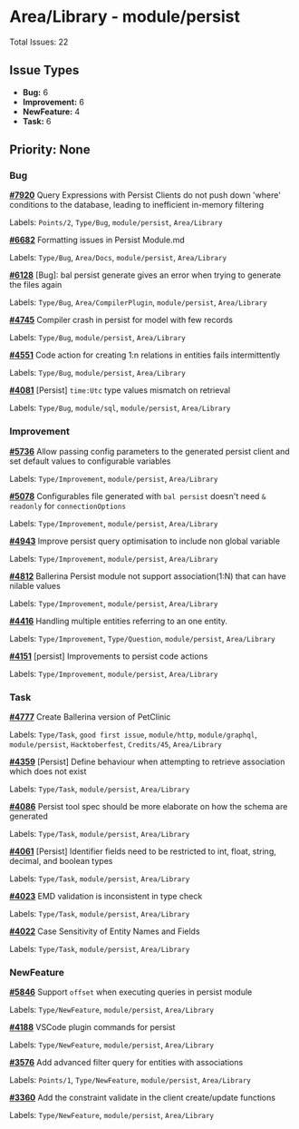 # Area/Library - module/persist

Total Issues: 22

## Issue Types

- **Bug:** 6
- **Improvement:** 6
- **NewFeature:** 4
- **Task:** 6

## Priority: None

### Bug

**[#7920](https://github.com/ballerina-platform/ballerina-library/issues/7920)** Query Expressions with Persist Clients do not push down 'where' conditions to the database, leading to inefficient in-memory filtering

Labels: `Points/2`, `Type/Bug`, `module/persist`, `Area/Library`

**[#6682](https://github.com/ballerina-platform/ballerina-library/issues/6682)** Formatting issues in Persist Module.md

Labels: `Type/Bug`, `Area/Docs`, `module/persist`, `Area/Library`

**[#6128](https://github.com/ballerina-platform/ballerina-library/issues/6128)** [Bug]: bal persist generate gives an error when trying to generate the files again

Labels: `Type/Bug`, `Area/CompilerPlugin`, `module/persist`, `Area/Library`

**[#4745](https://github.com/ballerina-platform/ballerina-library/issues/4745)** Compiler crash in persist for model with few records

Labels: `Type/Bug`, `module/persist`, `Area/Library`

**[#4551](https://github.com/ballerina-platform/ballerina-library/issues/4551)** Code action for creating 1:n relations in entities fails intermittently

Labels: `Type/Bug`, `module/persist`, `Area/Library`

**[#4081](https://github.com/ballerina-platform/ballerina-library/issues/4081)** [Persist] `time:Utc` type values mismatch on retrieval

Labels: `Type/Bug`, `module/sql`, `module/persist`, `Area/Library`

### Improvement

**[#5736](https://github.com/ballerina-platform/ballerina-library/issues/5736)** Allow passing config parameters to the generated persist client and set default values to configurable variables

Labels: `Type/Improvement`, `module/persist`, `Area/Library`

**[#5078](https://github.com/ballerina-platform/ballerina-library/issues/5078)** Configurables file generated with `bal persist` doesn't need `& readonly` for `connectionOptions`

Labels: `Type/Improvement`, `module/persist`, `Area/Library`

**[#4943](https://github.com/ballerina-platform/ballerina-library/issues/4943)** Improve persist query optimisation to include non global variable

Labels: `Type/Improvement`, `module/persist`, `Area/Library`

**[#4812](https://github.com/ballerina-platform/ballerina-library/issues/4812)** Ballerina Persist module not support association(1:N) that can have nilable values

Labels: `Type/Improvement`, `module/persist`, `Area/Library`

**[#4416](https://github.com/ballerina-platform/ballerina-library/issues/4416)** Handling multiple entities referring to an one entity. 

Labels: `Type/Improvement`, `Type/Question`, `module/persist`, `Area/Library`

**[#4151](https://github.com/ballerina-platform/ballerina-library/issues/4151)** [persist] Improvements to persist code actions

Labels: `Type/Improvement`, `module/persist`, `Area/Library`

### Task

**[#4777](https://github.com/ballerina-platform/ballerina-library/issues/4777)** Create Ballerina version of PetClinic

Labels: `Type/Task`, `good first issue`, `module/http`, `module/graphql`, `module/persist`, `Hacktoberfest`, `Credits/45`, `Area/Library`

**[#4359](https://github.com/ballerina-platform/ballerina-library/issues/4359)** [Persist] Define behaviour when attempting to retrieve association which does not exist

Labels: `Type/Task`, `module/persist`, `Area/Library`

**[#4086](https://github.com/ballerina-platform/ballerina-library/issues/4086)** Persist tool spec should be more elaborate on how the schema are generated

Labels: `Type/Task`, `module/persist`, `Area/Library`

**[#4061](https://github.com/ballerina-platform/ballerina-library/issues/4061)** [Persist] Identifier fields need to be restricted to int, float, string, decimal, and boolean types

Labels: `Type/Task`, `module/persist`, `Area/Library`

**[#4023](https://github.com/ballerina-platform/ballerina-library/issues/4023)** EMD validation is inconsistent in type check

Labels: `Type/Task`, `module/persist`, `Area/Library`

**[#4022](https://github.com/ballerina-platform/ballerina-library/issues/4022)** Case Sensitivity of Entity Names and Fields

Labels: `Type/Task`, `module/persist`, `Area/Library`

### NewFeature

**[#5846](https://github.com/ballerina-platform/ballerina-library/issues/5846)** Support `offset` when executing queries in persist module

Labels: `Type/NewFeature`, `module/persist`, `Area/Library`

**[#4188](https://github.com/ballerina-platform/ballerina-library/issues/4188)** VSCode plugin commands for persist

Labels: `Type/NewFeature`, `module/persist`, `Area/Library`

**[#3576](https://github.com/ballerina-platform/ballerina-library/issues/3576)** Add advanced filter query for entities with associations

Labels: `Points/1`, `Type/NewFeature`, `module/persist`, `Area/Library`

**[#3360](https://github.com/ballerina-platform/ballerina-library/issues/3360)** Add the constraint validate in the client create/update functions

Labels: `Type/NewFeature`, `module/persist`, `Area/Library`

